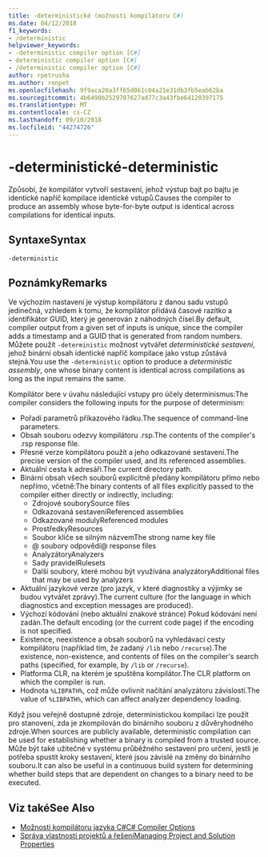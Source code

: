 ```yaml
---
title: -deterministické (možnosti kompilátoru C#)
ms.date: 04/12/2018
f1_keywords:
- /deterministic
helpviewer_keywords:
- -deterministic compiler option [C#]
- deterministic compiler option [C#]
- /deterministic compiler option [C#]
author: rpetrusha
ms.author: ronpet
ms.openlocfilehash: 9f9aca20a3ff65d061c04a21e31db3fb5eab62ba
ms.sourcegitcommit: 4b6490b2529707627ad77c3a43fbe64120397175
ms.translationtype: MT
ms.contentlocale: cs-CZ
ms.lasthandoff: 09/10/2018
ms.locfileid: "44274726"
---
```

# <a name="-deterministic"></a><span data-ttu-id="65cd1-102">-deterministické</span><span class="sxs-lookup"><span data-stu-id="65cd1-102">-deterministic</span></span>

<span data-ttu-id="65cd1-103">Způsobí, že kompilátor vytvoří sestavení, jehož výstup bajt po bajtu je identické napříč kompilace identické vstupů.</span><span class="sxs-lookup"><span data-stu-id="65cd1-103">Causes the compiler to produce an assembly whose byte-for-byte output is identical across compilations for identical inputs.</span></span> 

## <a name="syntax"></a><span data-ttu-id="65cd1-104">Syntaxe</span><span class="sxs-lookup"><span data-stu-id="65cd1-104">Syntax</span></span>

```
-deterministic
```

## <a name="remarks"></a><span data-ttu-id="65cd1-105">Poznámky</span><span class="sxs-lookup"><span data-stu-id="65cd1-105">Remarks</span></span>

<span data-ttu-id="65cd1-106">Ve výchozím nastavení je výstup kompilátoru z danou sadu vstupů jedinečná, vzhledem k tomu, že kompilátor přidává časové razítko a identifikátor GUID, který je generován z náhodných čísel.</span><span class="sxs-lookup"><span data-stu-id="65cd1-106">By default, compiler output from a given set of inputs is unique, since the compiler adds a timestamp and a GUID that is generated from random numbers.</span></span> <span data-ttu-id="65cd1-107">Můžete použít `-deterministic` možnost vytvářet *deterministické sestavení*, jehož binární obsah identické napříč kompilace jako vstup zůstává stejná.</span><span class="sxs-lookup"><span data-stu-id="65cd1-107">You use the `-deterministic` option to produce a *deterministic assembly*, one whose binary content is identical across compilations as long as the input remains the same.</span></span>

<span data-ttu-id="65cd1-108">Kompilátor bere v úvahu následující vstupy pro účely determinismus:</span><span class="sxs-lookup"><span data-stu-id="65cd1-108">The compiler considers the following inputs for the purpose of determinism:</span></span>

- <span data-ttu-id="65cd1-109">Pořadí parametrů příkazového řádku.</span><span class="sxs-lookup"><span data-stu-id="65cd1-109">The sequence of command-line parameters.</span></span>
- <span data-ttu-id="65cd1-110">Obsah souboru odezvy kompilátoru .rsp.</span><span class="sxs-lookup"><span data-stu-id="65cd1-110">The contents of the compiler's .rsp response file.</span></span>
- <span data-ttu-id="65cd1-111">Přesné verze kompilátoru použít a jeho odkazované sestavení.</span><span class="sxs-lookup"><span data-stu-id="65cd1-111">The precise version of the compiler used, and its referenced assemblies.</span></span>
- <span data-ttu-id="65cd1-112">Aktuální cesta k adresáři.</span><span class="sxs-lookup"><span data-stu-id="65cd1-112">The current directory path.</span></span>
- <span data-ttu-id="65cd1-113">Binární obsah všech souborů explicitně předány kompilátoru přímo nebo nepřímo, včetně:</span><span class="sxs-lookup"><span data-stu-id="65cd1-113">The binary contents of all files explicitly passed to the compiler either directly or indirectly, including:</span></span>
    - <span data-ttu-id="65cd1-114">Zdrojové soubory</span><span class="sxs-lookup"><span data-stu-id="65cd1-114">Source files</span></span>
    - <span data-ttu-id="65cd1-115">Odkazovaná sestavení</span><span class="sxs-lookup"><span data-stu-id="65cd1-115">Referenced assemblies</span></span>
    - <span data-ttu-id="65cd1-116">Odkazované moduly</span><span class="sxs-lookup"><span data-stu-id="65cd1-116">Referenced modules</span></span>
    - <span data-ttu-id="65cd1-117">Prostředky</span><span class="sxs-lookup"><span data-stu-id="65cd1-117">Resources</span></span>
    - <span data-ttu-id="65cd1-118">Soubor klíče se silným názvem</span><span class="sxs-lookup"><span data-stu-id="65cd1-118">The strong name key file</span></span>
    - <span data-ttu-id="65cd1-119">@ soubory odpovědí</span><span class="sxs-lookup"><span data-stu-id="65cd1-119">@ response files</span></span>
    - <span data-ttu-id="65cd1-120">Analyzátory</span><span class="sxs-lookup"><span data-stu-id="65cd1-120">Analyzers</span></span>
    - <span data-ttu-id="65cd1-121">Sady pravidel</span><span class="sxs-lookup"><span data-stu-id="65cd1-121">Rulesets</span></span>
    - <span data-ttu-id="65cd1-122">Další soubory, které mohou být využívána analyzátory</span><span class="sxs-lookup"><span data-stu-id="65cd1-122">Additional files that may be used by analyzers</span></span>
- <span data-ttu-id="65cd1-123">Aktuální jazykové verze (pro jazyk, v které diagnostiky a výjimky se budou vytvářet zprávy).</span><span class="sxs-lookup"><span data-stu-id="65cd1-123">The current culture (for the language in which diagnostics and exception messages are produced).</span></span>
- <span data-ttu-id="65cd1-124">Výchozí kódování (nebo aktuální znakové stránce) Pokud kódování není zadán.</span><span class="sxs-lookup"><span data-stu-id="65cd1-124">The default encoding (or the current code page) if the encoding is not specified.</span></span>
- <span data-ttu-id="65cd1-125">Existence, neexistence a obsah souborů na vyhledávací cesty kompilátoru (například tím, že zadaný `/lib` nebo `/recurse`).</span><span class="sxs-lookup"><span data-stu-id="65cd1-125">The existence, non-existence, and contents of files on the compiler's search paths (specified, for example, by `/lib` or `/recurse`).</span></span>
- <span data-ttu-id="65cd1-126">Platforma CLR, na kterém je spuštěna kompilátor.</span><span class="sxs-lookup"><span data-stu-id="65cd1-126">The CLR platform on which the compiler is run.</span></span>
- <span data-ttu-id="65cd1-127">Hodnota `%LIBPATH%`, což může ovlivnit načítání analyzátoru závislostí.</span><span class="sxs-lookup"><span data-stu-id="65cd1-127">The value of `%LIBPATH%`, which can affect analyzer dependency loading.</span></span>

<span data-ttu-id="65cd1-128">Když jsou veřejně dostupné zdroje, deterministickou kompilaci lze použít pro stanovení, zda je zkompilován do binárního souboru z důvěryhodného zdroje.</span><span class="sxs-lookup"><span data-stu-id="65cd1-128">When sources are publicly available, deterministic compilation can be used for establishing whether a binary is compiled from a trusted source.</span></span> <span data-ttu-id="65cd1-129">Může být také užitečné v systému průběžného sestavení pro určení, jestli je potřeba spustit kroky sestavení, které jsou závislé na změny do binárního souboru.</span><span class="sxs-lookup"><span data-stu-id="65cd1-129">It can also be useful in a continuous build system for determining whether build steps that are dependent on changes to a binary need to be executed.</span></span> 

## <a name="see-also"></a><span data-ttu-id="65cd1-130">Viz také</span><span class="sxs-lookup"><span data-stu-id="65cd1-130">See Also</span></span>  

- [<span data-ttu-id="65cd1-131">Možnosti kompilátoru jazyka C#</span><span class="sxs-lookup"><span data-stu-id="65cd1-131">C# Compiler Options</span></span>](../../../csharp/language-reference/compiler-options/index.md)  
- [<span data-ttu-id="65cd1-132">Správa vlastností projektů a řešení</span><span class="sxs-lookup"><span data-stu-id="65cd1-132">Managing Project and Solution Properties</span></span>](/visualstudio/ide/managing-project-and-solution-properties)
